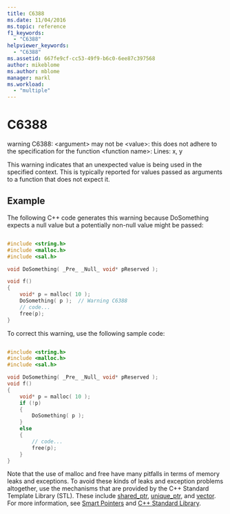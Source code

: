 ```yaml
---
title: C6388
ms.date: 11/04/2016
ms.topic: reference
f1_keywords:
  - "C6388"
helpviewer_keywords:
  - "C6388"
ms.assetid: 667fe9cf-cc53-49f9-b6c0-6ee87c397568
author: mikeblome
ms.author: mblome
manager: markl
ms.workload:
  - "multiple"
---
```

# C6388
warning C6388: \<argument> may not be \<value>: this does not adhere to the specification for the function \<function name>: Lines: x, y

 This warning indicates that an unexpected value is being used in the specified context. This is typically reported for values passed as arguments to a function that does not expect it.

## Example
 The following C++ code generates this warning because DoSomething expects a null value but a potentially non-null value might be passed:

```cpp

#include <string.h>
#include <malloc.h>
#include <sal.h>

void DoSomething( _Pre_ _Null_ void* pReserved );

void f()
{
    void* p = malloc( 10 );
    DoSomething( p );  // Warning C6388
    // code...
    free(p);
}
```

 To correct this warning, use the following sample code:

```cpp

#include <string.h>
#include <malloc.h>
#include <sal.h>

void DoSomething( _Pre_ _Null_ void* pReserved );
void f()
{
    void* p = malloc( 10 );
    if (!p)
    {
        DoSomething( p );
    }
    else
    {
        // code...
        free(p);
    }
}
```

 Note that the use of malloc and free have many pitfalls in terms of memory leaks and exceptions. To avoid these kinds of leaks and exception problems altogether, use the mechanisms that are provided by the C++ Standard Template Library (STL). These include [shared_ptr](/cpp/standard-library/shared-ptr-class), [unique_ptr](/cpp/standard-library/unique-ptr-class), and [vector](/cpp/standard-library/vector). For more information, see [Smart Pointers](/cpp/cpp/smart-pointers-modern-cpp) and [C++ Standard Library](/cpp/standard-library/cpp-standard-library-reference).
